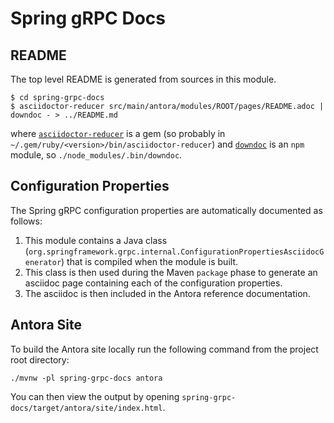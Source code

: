 # Spring gRPC Docs

## README

The top level README is generated from sources in this module.

```
$ cd spring-grpc-docs
$ asciidoctor-reducer src/main/antora/modules/ROOT/pages/README.adoc | downdoc - > ../README.md
```

where [`asciidoctor-reducer`](https://github.com/asciidoctor/asciidoctor-reducer) is a gem (so probably in `~/.gem/ruby/<version>/bin/asciidoctor-reducer`) and [`downdoc`](https://github.com/opendevise/downdoc) is an `npm` module, so `./node_modules/.bin/downdoc`.

## Configuration Properties
The Spring gRPC configuration properties are automatically documented as follows:

1. This module contains a Java class (`org.springframework.grpc.internal.ConfigurationPropertiesAsciidocGenerator`) that is compiled when the module is built.
1. This class is then used during the Maven `package` phase to generate an asciidoc page containing each of the configuration properties.
1. The asciidoc is then included in the Antora reference documentation.

## Antora Site

To build the Antora site locally run the following command from the project root directory:
```
./mvnw -pl spring-grpc-docs antora
```
You can then view the output by opening `spring-grpc-docs/target/antora/site/index.html`. 
